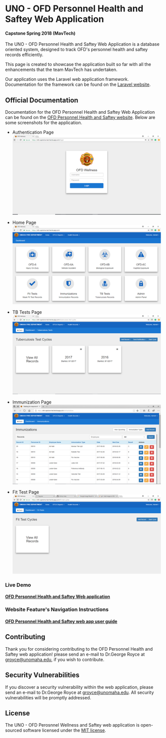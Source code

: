 # UNO - OFD Personnel Health and Saftey Web Application
#### Capstone Spring 2018 (MavTech)

The UNO - OFD Personnel Health and Saftey Web Application is a database oriented system, designed to track OFD's personnel health and saftey records efficiently.  

This page is created to showcase the application built so far with all the enhancements that the team MavTech has undertaken.
 
Our application uses the Laravel web application framework. Documentation for the framework can be found on the [Laravel website](http://laravel.com/docs).

## Official Documentation

Documentation for the OFD Personnel Health and Saftey Web Application can be found on the [OFD Personnel Health and Saftey website](https://github.com/ISQA-Classes/groyce.github.io).
Below are some screenshots for the application.

* Authentication Page
![alt text](https://raw.githubusercontent.com/spathala/spathala.github.io/master/docs/screenshots/Login.PNG "Login")

* Home Page
![alt text](https://raw.githubusercontent.com/spathala/spathala.github.io/master/docs/screenshots/Dashboard.PNG "Dashboard")

* TB Tests Page
![alt text](https://raw.githubusercontent.com/spathala/spathala.github.io/master/docs/screenshots/TB_landing_page.PNG "TB Tests") 

* Immunization Page
![alt text](https://raw.githubusercontent.com/spathala/spathala.github.io/master/docs/screenshots/Immunization.PNG "Immunizations")

* Fit Test Page
![alt text](https://raw.githubusercontent.com/spathala/spathala.github.io/master/docs/screenshots/Fit_test.PNG "Fit Test")
### Live Demo

#### <a href="https://ofd-capstone-test.herokuapp.com/login"> OFD Personnel Health and Saftey Web application </a>

### Website Feature's Navigation Instructions
#### <a href="https://spathala.github.io/docs/index.html"> OFD Personnel Health and Saftey web app user guide </a>
## Contributing

Thank you for considering contributing to the OFD Personnel Health and Saftey web application! please send an e-mail to Dr.George Royce at groyce@unomaha.edu, if you wish to contribute.

## Security Vulnerabilities

If you discover a security vulnerability within the web application, please send an e-mail to Dr.George Royce at groyce@unomaha.edu. All security vulnerabilities will be promptly addressed.

## License

The UNO - OFD Perosnnel Wellness and Saftey web application is open-sourced software licensed under the [MIT license](http://opensource.org/licenses/MIT).

